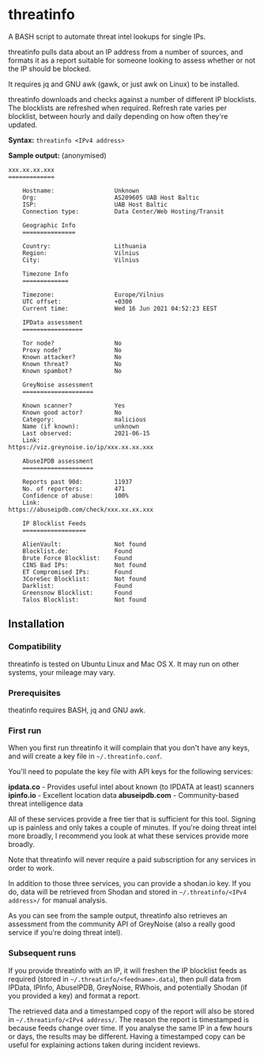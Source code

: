 # threatinfo
A BASH script to automate threat intel lookups for single IPs.

threatinfo pulls data about an IP address from a number of sources, and formats it as a report suitable for someone looking to assess whether or not the IP should be blocked.

It requires jq and GNU awk (gawk, or just awk on Linux) to be installed.

threatinfo downloads and checks against a number of different IP blocklists. The blocklists are refreshed when required. Refresh rate varies per blocklist, between hourly and daily depending on how often they're updated.

**Syntax:** `threatinfo <IPv4 address>`

**Sample output:** (anonymised)


```
xxx.xx.xx.xxx
=============

    Hostname:                 Unknown
    Org:                      AS209605 UAB Host Baltic
    ISP:                      UAB Host Baltic
    Connection type:          Data Center/Web Hosting/Transit

    Geographic Info
    ===============

    Country:                  Lithuania
    Region:                   Vilnius
    City:                     Vilnius

    Timezone Info
    =============

    Timezone:                 Europe/Vilnius
    UTC offset:               +0300
    Current time:             Wed 16 Jun 2021 04:52:23 EEST

    IPData assessment
    =================
    
    Tor node?                 No
    Proxy node?               No
    Known attacker?           No
    Known threat?             No
    Known spambot?            No
    
    GreyNoise assessment
    ====================
    
    Known scanner?            Yes
    Known good actor?         No
    Category:                 malicious
    Name (if known):          unknown
    Last observed:            2021-06-15
    Link:                     https://viz.greynoise.io/ip/xxx.xx.xx.xxx
    
    AbuseIPDB assessment
    ====================
    
    Reports past 90d:         11937
    No. of reporters:         471
    Confidence of abuse:      100%
    Link:                     https://abuseipdb.com/check/xxx.xx.xx.xxx

    IP Blocklist Feeds
    ==================

    AlienVault:               Not found
    Blocklist.de:             Found
    Brute Force Blocklist:    Found
    CINS Bad IPs:             Not found
    ET Compromised IPs:       Found
    3CoreSec Blocklist:       Not found
    Darklist:                 Found
    Greensnow Blocklist:      Found
    Talos Blocklist:          Not found
```

## Installation

### Compatibility

threatinfo is tested on Ubuntu Linux and Mac OS X. It may run on other systems, your mileage may vary.

### Prerequisites

theatinfo requires BASH, jq and GNU awk.

### First run

When you first run threatinfo it will complain that you don't have any keys, and will create a key file in `~/.threatinfo.conf`.

You'll need to populate the key file with API keys for the following services:

**ipdata.co**      - Provides useful intel about known (to IPDATA at least) scanners
**ipinfo.io**      - Excellent location data
**abuseipdb.com**  - Community-based threat intelligence data

All of these services provide a free tier that is sufficient for this tool. Signing up is painless and only takes a couple of minutes. If you're doing threat intel more broadly, I recommend you look at what these services provide more broadly.

Note that threatinfo will never require a paid subscription for any services in order to work.

In addition to those three services, you can provide a shodan.io key. If you do, data will be retrieved from Shodan and stored in `~/.threatinfo/<IPv4 address>/` for manual analysis.

As you can see from the sample output, threatinfo also retrieves an assessment from the community API of GreyNoise (also a really good service if you're doing threat intel).

### Subsequent runs

If you provide threatinfo with an IP, it will freshen the IP blocklist feeds as required (stored in `~/.threatinfo/<feedname>.data`), then pull data from IPData, IPInfo, AbuseIPDB, GreyNoise, RWhois, and potentially Shodan (if you provided a key) and format a report.

The retrieved data and a timestamped copy of the report will also be stored in `~/.threatinfo/<IPv4 address/`. The reason the report is timestamped is because feeds change over time. If you analyse the same IP in a few hours or days, the results may be different. Having a timestamped copy can be useful for explaining actions taken during incident reviews.

